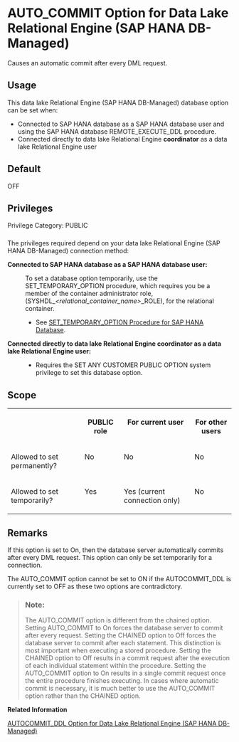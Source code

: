 <!-- loiocf5e8122bf4744e0a5b12fce237fec00 -->

# AUTO\_COMMIT Option for Data Lake Relational Engine \(SAP HANA DB-Managed\)

Causes an automatic commit after every DML request.



<a name="loiocf5e8122bf4744e0a5b12fce237fec00__section_dzz_4jj_kyb"/>

## Usage

This data lake Relational Engine \(SAP HANA DB-Managed\) database option can be set when:

-   Connected to SAP HANA database as a SAP HANA database user and using the SAP HANA database REMOTE\_EXECUTE\_DDL procedure.
-   Connected directly to data lake Relational Engine **coordinator** as a data lake Relational Engine user



<a name="loiocf5e8122bf4744e0a5b12fce237fec00__section_bpg_whk_kxb"/>

## Default

OFF



<a name="loiocf5e8122bf4744e0a5b12fce237fec00__section_yzx_whk_kxb"/>

## Privileges

Privilege Category: PUBLIC



### 



### 

The privileges required depend on your data lake Relational Engine \(SAP HANA DB-Managed\) connection method:


<dl>
<dt><b>

Connected to SAP HANA database as a SAP HANA database user:

</b></dt>
<dd>

To set a database option temporarily, use the SET\_TEMPORARY\_OPTION procedure, which requires you be a member of the container administrator role, \(SYSHDL\_*<relational\_container\_name\>*\_ROLE\), for the relational container.

-   See [SET\_TEMPORARY\_OPTION Procedure for SAP HANA Database](../080-sap-hana-database-for-data-lake-relational-engine/set-temporary-option-procedure-for-sap-hana-database-abcd703.md).




</dd><dt><b>

Connected directly to data lake Relational Engine **coordinator** as a data lake Relational Engine user:

</b></dt>
<dd>

-   Requires the SET ANY CUSTOMER PUBLIC OPTION system privilege to set this database option.



</dd>
</dl>



<a name="loiocf5e8122bf4744e0a5b12fce237fec00__section_y5k_yhk_kxb"/>

## Scope


<table>
<tr>
<th valign="top">

 

</th>
<th valign="top">

PUBLIC role

</th>
<th valign="top">

For current user

</th>
<th valign="top">

For other users

</th>
</tr>
<tr>
<td valign="top">

Allowed to set permanently?

</td>
<td valign="top">

No

</td>
<td valign="top">

No

</td>
<td valign="top">

No

</td>
</tr>
<tr>
<td valign="top">

Allowed to set temporarily?

</td>
<td valign="top">

Yes

</td>
<td valign="top">

Yes \(current connection only\)

</td>
<td valign="top">

No

</td>
</tr>
</table>



<a name="loiocf5e8122bf4744e0a5b12fce237fec00__section_rjc_zhk_kxb"/>

## Remarks

If this option is set to On, then the database server automatically commits after every DML request. This option can only be set temporarily for a connection.

The AUTO\_COMMIT option cannot be set to ON if the AUTOCOMMIT\_DDL is currently set to OFF as these two options are contradictory.

> ### Note:  
> The AUTO\_COMMIT option is different from the chained option. Setting AUTO\_COMMIT to On forces the database server to commit after every request. Setting the CHAINED option to Off forces the database server to commit after each statement. This distinction is most important when executing a stored procedure. Setting the CHAINED option to Off results in a commit request after the execution of each individual statement within the procedure. Setting the AUTO\_COMMIT option to On results in a single commit request once the entire procedure finishes executing. In cases where automatic commit is necessary, it is much better to use the AUTO\_COMMIT option rather than the CHAINED option.

**Related Information**  


[AUTOCOMMIT\_DDL Option for Data Lake Relational Engine \(SAP HANA DB-Managed\)](autocommit-ddl-option-for-data-lake-relational-engine-sap-hana-db-managed-9e5f62e.md "Controls whether or not an automatic commit occurs after every DDL transaction.")

